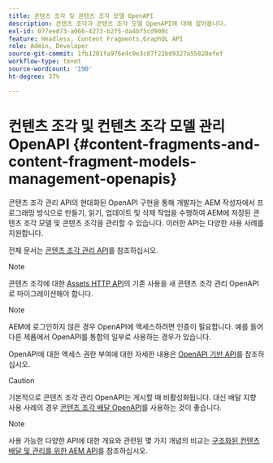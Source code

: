 ```yaml
---
title: 콘텐츠 조각 및 콘텐츠 조각 모델 OpenAPI
description: 콘텐츠 조각과 콘텐츠 조각 모델 OpenAPI에 대해 알아봅니다.
exl-id: 077eed73-a066-4273-b2f5-da4bf5cd900c
feature: Headless, Content Fragments,GraphQL API
role: Admin, Developer
source-git-commit: 1fb1201fa976e4c0e3c87f22bd9327a55828efef
workflow-type: tm+mt
source-wordcount: '190'
ht-degree: 37%

---
```


# 컨텐츠 조각 및 컨텐츠 조각 모델 관리 OpenAPI {#content-fragments-and-content-fragment-models-management-openapis}

콘텐츠 조각 관리 API의 현대화된 OpenAPI 구현을 통해 개발자는 AEM 작성자에서 프로그래밍 방식으로 만들기, 읽기, 업데이트 및 삭제 작업을 수행하여 AEM에 저장된 콘텐츠 조각 모델 및 콘텐츠 조각을 관리할 수 있습니다. 이러한 API는 다양한 사용 사례를 지원합니다.

전체 문서는 [ 콘텐츠 조각 관리 API](https://developer.adobe.com/experience-cloud/experience-manager-apis/api/stable/sites/)를 참조하십시오.

>[!NOTE]
>
>콘텐츠 조각에 대한 [Assets HTTP API](https://experienceleague.adobe.com/ko/docs/experience-manager-cloud-service/content/assets/admin/mac-api-assets)의 기존 사용을 새 콘텐츠 조각 관리 OpenAPI로 마이그레이션해야 합니다.

>[!NOTE]
>
>AEM에 로그인하지 않은 경우 OpenAPI에 액세스하려면 인증이 필요합니다. 예를 들어 다른 제품에서 OpenAPI를 통합의 일부로 사용하는 경우가 있습니다.
>
>OpenAPI에 대한 액세스 권한 부여에 대한 자세한 내용은 [OpenAPI 기반 API](/help/implementing/developing/open-api-based-apis.md)를 참조하십시오.

>[!CAUTION]
>
>기본적으로 콘텐츠 조각 관리 OpenAPI는 게시할 때 비활성화됩니다. 대신 배달 지향 사용 사례의 경우 [콘텐츠 조각 배달 OpenAPI](/help/headless/aem-content-fragment-delivery-with-openapi.md)를 사용하는 것이 좋습니다.

>[!NOTE]
>
>사용 가능한 다양한 API에 대한 개요와 관련된 몇 가지 개념의 비교는 [구조화된 컨텐츠 배달 및 관리를 위한 AEM API](/help/headless/apis-headless-and-content-fragments.md)를 참조하십시오.